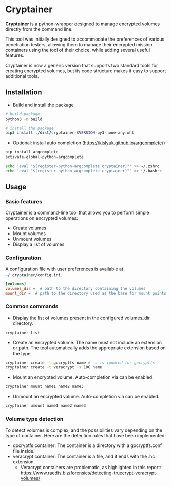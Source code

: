 # Cryptainer

**Cryptainer** is a python-wrapper designed to manage encrypted volumes directly from the command line.

This tool was initially designed to accommodate the preferences of various penetration testers, allowing them to manage their encrypted mission containers using the tool of their choice, while adding several useful features.

Cryptainer is now a generic version that supports two standard tools for creating encrypted volumes, but its code structure makes it easy to support additional tools.

## Installation

- Build and install the package

```bash
# build package
python3 -m build

# install the package
pip3 install ./dist/cryptainer-$VERSION-py3-none-any.whl
```

- Optional: install auto completion (https://kislyuk.github.io/argcomplete/)

```bash
pip install argcomplete
activate-global-python-argcomplete

echo 'eval "$(register-python-argcomplete cryptainer)"' >> ~/.zshrc
echo 'eval "$(register-python-argcomplete cryptainer)"' >> ~/.bashrc
```

## Usage

### Basic features

Cryptainer is a command-line tool that allows you to perform simple operations on encrypted volumes:

- Create volumes
- Mount volumes
- Unmount volumes
- Display a list of volumes

### Configuration

A configuration file with user preferences is available at `~/.cryptainer/config.ini`.

```ini
[volumes]
volumes_dir =  # path to the directory containing the volumes
mount_dir =  # path to the directory used as the base for mount points
```

### Common commands

* Display the list of volumes present in the configured volumes_dir directory.

```bash
cryptainer list
```

* Create an encrypted volume. The name must not include an extension or path. The tool automatically adds the appropriate extension based on the type.

```bash
cryptainer create -t gocryptfs name # -s is ignored for gocryptfs
cryptainer create -t veracrypt -s 10G name 
```

* Mount an encrypted volume. Auto-completion via <TAB><TAB> can be enabled.

```bash
cryptainer mount name1 name2 name3
```

* Unmount an encrypted volume. Auto-completion via <TAB><TAB> can be enabled.

```bash
cryptainer umount name1 name2 name3
```

### Volume type detection

To detect volumes is complex, and the possibilities vary depending on the type of container. Here are the detection rules that have been implemented:

- gocryptfs container: The container is a directory with a gocryptfs.conf file inside.
- veracrypt container: The container is a file, and it ends with the .hc extension.
    - Veracrypt containers are problematic, as highlighted in this report: https://www.raedts.biz/forensics/detecting-truecrypt-veracrypt-volumes/